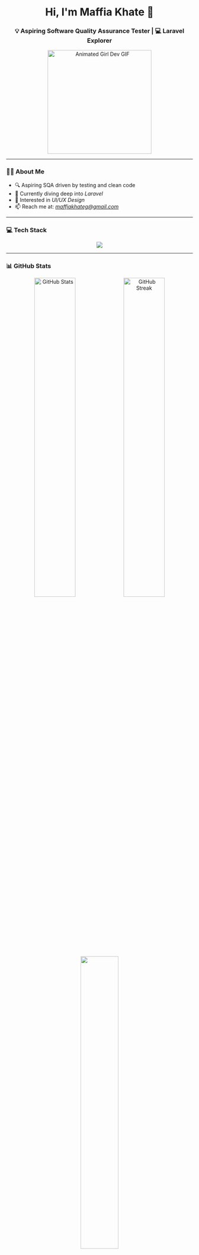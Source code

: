 <!-- Profile Header -->
<h1 align="center">Hi, I'm Maffia Khate 🐼</h1>
<h3 align="center">💡 Aspiring Software Quality Assurance Tester | 💻 Laravel Explorer </h3>

<p align="center">
  <img src="https://cdn.dribbble.com/users/692496/screenshots/10795441/girl.gif" width="280" alt="Animated Girl Dev GIF"/>
</p>

---

<!-- Quick Info -->
### 💁‍♀️ About Me

- 🔍 Aspiring SQA driven by testing and clean code
- 🌱 Currently diving deep into *Laravel*  
- 🎯 Interested in *UI/UX Design*  
- 📫 Reach me at: *maffiakhateg@gmail.com*

---

<!-- Tech Stack -->
### 💻 Tech Stack

<p align="center">
  <img src="https://skillicons.dev/icons?i=html,css,php,laravel,figma,python" />
</p>

---

<!-- GitHub Stats -->
### 📊 GitHub Stats

<p align="center">
  <img src="https://github-readme-stats.vercel.app/api?username=mffkht&show_icons=true&theme=calm" alt="GitHub Stats" width="47%" />
  <img src="https://github-readme-streak-stats.herokuapp.com?user=mffkht&theme=calm" alt="GitHub Streak" width="47%" />
  <br/>
  <img src="https://github-readme-stats.vercel.app/api/top-langs/?username=mffkht&layout=compact&theme=calm" width="45%" />
</p>

---

<!-- Trophies -->
### 🏆 GitHub Achievements

<p align="center">
  <img src="https://github-profile-trophy.vercel.app/?username=mffkht&theme=flat&column=6&margin-w=10&margin-h=10" />
</p>

---

<!-- Socials -->
### 📱 Connect With Me

<p align="center">
  <a href="https://fb.com/mffkht" target="_blank">
    <img src="https://img.shields.io/badge/Facebook-1877F2?style=for-the-badge&logo=facebook&logoColor=white" />
  </a>
  <a href="https://instagram.com/mffkht" target="_blank">
    <img src="https://img.shields.io/badge/Instagram-E4405F?style=for-the-badge&logo=instagram&logoColor=white" />
  </a>
</p>

---

<!-- Views -->
<p align="center">
  <img src="https://komarev.com/ghpvc/?username=mffkht&label=Profile%20Views&color=brightgreen&style=flat-square" alt="profile views" />
</p>

